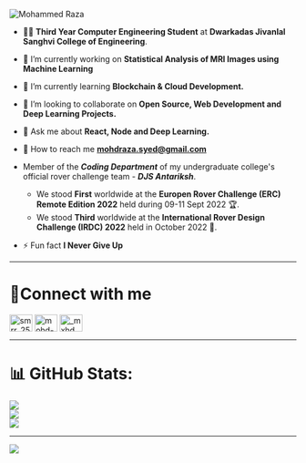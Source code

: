 <!-- ![github-header-image (7)](https://user-images.githubusercontent.com/91888013/215090850-bf52493e-f320-4eff-9582-5523fc42a872.png) -->
![Mohammed Raza](https://user-images.githubusercontent.com/91888013/215143206-e75aca09-aabf-4c47-85fc-11adcbf6ce57.png)

- 👨🏻 **Third Year Computer Engineering Student** at **Dwarkadas Jivanlal Sanghvi College of Engineering**.

- 🔭 I’m currently working on **Statistical Analysis of MRI Images using Machine Learning**

- 🌱 I’m currently learning **Blockchain & Cloud Development.**

- 👯 I’m looking to collaborate on **Open Source, Web Development and Deep Learning Projects.**

- 💬 Ask me about **React, Node and Deep Learning.**

- 📩 How to reach me **mohdraza.syed@gmail.com**

- Member of the ***Coding Department*** of my undergraduate college's official rover challenge team - ***DJS Antariksh***. 
  - We stood **First** worldwide at the **Europen Rover Challenge (ERC) Remote Edition 2022** held during 09-11 Sept 2022 🏆.
  - We stood **Third** worldwide at the **International Rover Design Challenge (IRDC) 2022** held in October 2022 🏅.

- ⚡ Fun fact **I Never Give Up**
---

# 📱Connect with me
<p align="left">
<a href="https://twitter.com/smrr_2511" target="blank"><img align="center" src="https://raw.githubusercontent.com/rahuldkjain/github-profile-readme-generator/master/src/images/icons/Social/twitter.svg" alt="smrr_2511" height="30" width="40" /></a>
<a href="https://linkedin.com/in/mohd-raza7110" target="blank"><img align="center" src="https://raw.githubusercontent.com/rahuldkjain/github-profile-readme-generator/master/src/images/icons/Social/linked-in-alt.svg" alt="mohd-raza7110" height="30" width="40" /></a>
<a href="https://instagram.com/_mxhd_raxa" target="blank"><img align="center" src="https://raw.githubusercontent.com/rahuldkjain/github-profile-readme-generator/master/src/images/icons/Social/instagram.svg" alt="_mxhd_raxa" height="30" width="40" /></a>
</p>

---

# 📊 GitHub Stats:
![](https://github-readme-stats.vercel.app/api?username=mohd-raza&theme=synthwave&hide_border=true&include_all_commits=true&count_private=true)<br/>
![](https://github-readme-streak-stats.herokuapp.com/?user=mohd-raza&theme=synthwave&hide_border=true)<br/>
![](https://github-readme-stats.vercel.app/api/top-langs/?username=mohd-raza&theme=synthwave&hide_border=true&include_all_commits=true&count_private=true&layout=compact)

---
[![](https://visitcount.itsvg.in/api?id=mohd-raza&icon=1&color=11)](https://visitcount.itsvg.in)

